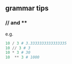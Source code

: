 ## grammar tips

### // and **

e.g.

```python
10 / 3 # 3.3333333333333335
10 // 3 # 3
10 * 3 # 30
10  ** 3 # 1000
```





